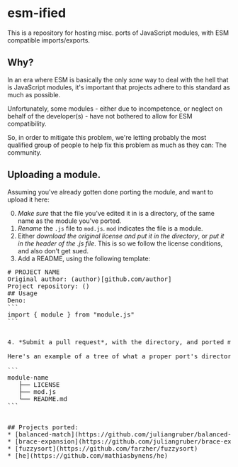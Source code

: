 # esm-ified

This is a repository for hosting misc. ports of JavaScript modules, with ESM
compatible imports/exports.

## Why?

In an era where ESM is basically the only _sane_ way to deal with the hell that
is JavaScript modules, it's important that projects adhere to this standard as
much as possible.

Unfortunately, some modules - either due to incompetence, or neglect on behalf
of the developer(s) - have not bothered to allow for ESM compatibility.

So, in order to mitigate this problem, we're letting probably the most qualified
group of people to help fix this problem as much as they can: The community.

## Uploading a module.

Assuming you've already gotten done porting the module, and want to upload it
here:

0. _Make sure_ that the file you've edited it in is a directory, of the same
   name as the module you've ported.
1. _Rename_ the `.js` file to `mod.js`. `mod` indicates the file is a module.
2. Either _download the original license and put it in the directory_, or _put
   it in the header of the .js file_. This is so we follow the license
   conditions, and also don't get sued.
3. Add a README, using the following template:

<pre>
# PROJECT NAME
Original author: (author)[github.com/author]
Project repository: ()
## Usage
Deno:
```
import { module } from "module.js"
```
<pre>

4. *Submit a pull request*, with the directory, and ported module.

Here's an example of a tree of what a proper port's directory should look like:

```
module-name
   ├── LICENSE
   ├── mod.js
   └── README.md
```

<!-- We'll add the original link to ported module, when PR is accepted -->
## Projects ported:
* [balanced-match](https://github.com/juliangruber/balanced-match)
* [brace-expansion](https://github.com/juliangruber/brace-expansion)
* [fuzzysort](https://github.com/farzher/fuzzysort)
* [he](https://github.com/mathiasbynens/he)
